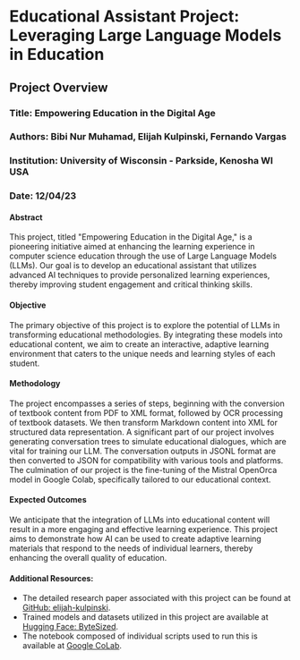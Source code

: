 # **Educational Assistant Project: Leveraging Large Language Models in Education**

## **Project Overview**

### **Title**: Empowering Education in the Digital Age
### **Authors**: Bibi Nur Muhamad, Elijah Kulpinski, Fernando Vargas
### **Institution**: University of Wisconsin - Parkside, Kenosha WI USA
### **Date**: 12/04/23

#### **Abstract**
This project, titled "Empowering Education in the Digital Age," is a pioneering initiative aimed at enhancing the learning experience in computer science education through the use of Large Language Models (LLMs). Our goal is to develop an educational assistant that utilizes advanced AI techniques to provide personalized learning experiences, thereby improving student engagement and critical thinking skills.

#### **Objective**
The primary objective of this project is to explore the potential of LLMs in transforming educational methodologies. By integrating these models into educational content, we aim to create an interactive, adaptive learning environment that caters to the unique needs and learning styles of each student.

#### **Methodology**
The project encompasses a series of steps, beginning with the conversion of textbook content from PDF to XML format, followed by OCR processing of textbook datasets. We then transform Markdown content into XML for structured data representation. A significant part of our project involves generating conversation trees to simulate educational dialogues, which are vital for training our LLM. The conversation outputs in JSONL format are then converted to JSON for compatibility with various tools and platforms. The culmination of our project is the fine-tuning of the Mistral OpenOrca model in Google Colab, specifically tailored to our educational context.

#### **Expected Outcomes**
We anticipate that the integration of LLMs into educational content will result in a more engaging and effective learning experience. This project aims to demonstrate how AI can be used to create adaptive learning materials that respond to the needs of individual learners, thereby enhancing the overall quality of education.

#### **Additional Resources**:
- The detailed research paper associated with this project can be found at [GitHub: elijah-kulpinski](https://github.com/elijah-kulpinski/Educational-LLM-Fall-2023).
- Trained models and datasets utilized in this project are available at [Hugging Face: ByteSized](https://huggingface.co/ByteSized).
- The notebook composed of individual scripts used to run this is available at [Google CoLab](https://colab.research.google.com/drive/1Mws8wovr39Ndg611hkvbYfiL_sRRnS5w?usp=sharing).
